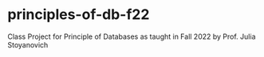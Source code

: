 # principles-of-db-f22
Class Project for Principle of Databases as taught in Fall 2022 by Prof. Julia Stoyanovich
